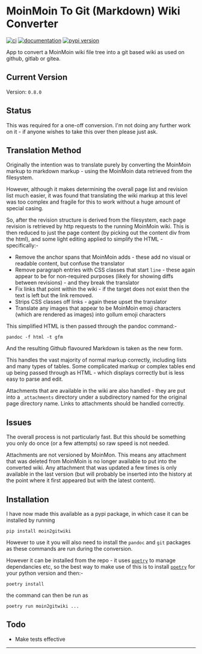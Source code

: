 # MoinMoin To Git (Markdown) Wiki Converter

[![ci](https://img.shields.io/travis/com/nigelm/moin2gitwiki.svg)](https://travis-ci.com/nigelm/moin2gitwiki)
[![documentation](https://img.shields.io/badge/docs-mkdocs%20material-blue.svg?style=flat)](https://nigelm.github.io/moin2gitwiki/)
[![pypi version](https://img.shields.io/pypi/v/moin2gitwiki.svg)](https://pypi.python.org/pypi/moin2gitwiki)

App to convert a MoinMoin wiki file tree into a git based wiki as used on
github, gitlab or gitea.

## Current Version

Version: `0.8.0`

## Status

This was required for a one-off conversion. I'm not doing any further work on it - if anyone wishes to take this over then please just ask.

## Translation Method

Originally the intention was to translate purely by converting the MoinMoin
markup to markdown markup - using the MoinMoin data retrieved from the
filesystem.

However, although it makes determining the overall page list and revision list
much easier, it was found that translating the wiki markup at this level was
too complex and fragile for this to work without a huge amount of special
casing.

So, after the revision structure is derived from the filesystem, each page
revision is retrieved by http requests to the running MoinMoin wiki. This is
then reduced to just the page content (by picking out the content div from the
html), and some light editing applied to simplify the HTML - specifically:-

- Remove the anchor spans that MoinMoin adds - these add no visual or
  readable content, but confuse the translator
- Remove paragraph entries with CSS classes that start `line` - these
  again appear to be for non-required purposes (likely for showing diffs
  between revisions) - and they break the translator
- Fix links that point within the wiki - if the target does not exist
  then the text is left but the link removed.
- Strips CSS classes off links - again these upset the translator
- Translate any images that appear to be MoinMoin emoji characters (which
  are rendered as images) into gollum emoji characters

This simplified HTML is then passed through the pandoc command:-

    pandoc -f html -t gfm

And the resulting Github flavoured Markdown is taken as the new form.

This handles the vast majority of normal markup correctly, including lists and
many types of tables. Some complicated markup or complex tables end up being
passed through as HTML - which displays correctly but is less easy to parse
and edit.

Attachments that are available in the wiki are also handled - they are put
into a `_attachments` directory under a subdirectory named for the original
page directory name. Links to attachments should be handled correctly.

## Issues

The overall process is not particularly fast. But this should be something
you only do once (or a few attempts) so raw speed is not needed.

Attachments are not versioned by MoinMon. This means any attachment that was
deleted from MoinMoin is no longer available to put into the converted wiki.
Any attachment that was updated a few times is only available in the last
version (but will probably be inserted into the history at the point where it
first appeared but with the latest content).

## Installation

I have now made this available as a pypi package, in which case it can be
installed by running

    pip install moin2gitwiki

However to use it you will also need to install the `pandoc` and `git`
packages as these commands are run during the conversion.

However it can be installed from the repo - it uses
[`poetry`](https://python-poetry.org/) to manage dependancies etc, so the best
way to make use of this is to install [`poetry`](https://python-poetry.org/)
for your python version and then:-

    poetry install

the command can then be run as

    poetry run moin2gitwiki ...

## Todo

- Make tests effective

---
